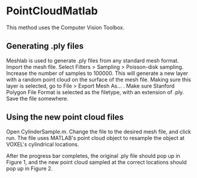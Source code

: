 # PointCloudMatlab

This method uses the Computer Vision Toolbox.

## Generating .ply files

Meshlab is used to generate .ply files from any standard mesh format. Import the mesh file. Select Filters > Sampling > Poisson-disk sampling. Increase the number of samples to 100000. This will generate a new layer with a random point cloud on the surface of the mesh file. Making sure this layer is selected, go to File > Export Mesh As... . Make sure Stanford Polygon File Format is selected as the filetype, with an extension of .ply. Save the file somewhere.

## Using the new point cloud files

Open CylinderSample.m. Change the file to the desired mesh file, and click run. The file uses MATLAB's point cloud object to resample the object at VOXEL's cylindrical locations.

After the progress bar completes, the original .ply file should pop up in Figure 1, and the new point cloud sampled at the correct locations should pop up in Figure 2.

